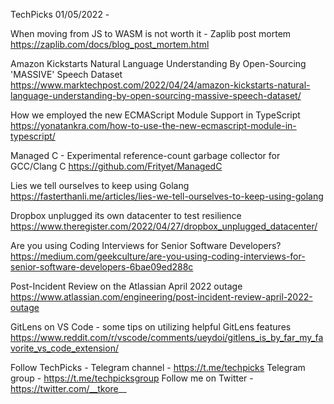 TechPicks 01/05/2022 -

When moving from JS to WASM is not worth it - Zaplib post mortem
https://zaplib.com/docs/blog_post_mortem.html

Amazon Kickstarts Natural Language Understanding By Open-Sourcing 'MASSIVE' Speech Dataset
https://www.marktechpost.com/2022/04/24/amazon-kickstarts-natural-language-understanding-by-open-sourcing-massive-speech-dataset/

How we employed the new ECMAScript Module Support in TypeScript
https://yonatankra.com/how-to-use-the-new-ecmascript-module-in-typescript/

Managed C - Experimental reference-count garbage collector for GCC/Clang C
https://github.com/Frityet/ManagedC

Lies we tell ourselves to keep using Golang
https://fasterthanli.me/articles/lies-we-tell-ourselves-to-keep-using-golang

Dropbox unplugged its own datacenter to test resilience
https://www.theregister.com/2022/04/27/dropbox_unplugged_datacenter/

Are you using Coding Interviews for Senior Software Developers?
https://medium.com/geekculture/are-you-using-coding-interviews-for-senior-software-developers-6bae09ed288c

Post-Incident Review on the Atlassian April 2022 outage
https://www.atlassian.com/engineering/post-incident-review-april-2022-outage

GitLens on VS Code - some tips on utilizing helpful GitLens features
https://www.reddit.com/r/vscode/comments/ueydoi/gitlens_is_by_far_my_favorite_vs_code_extension/

Follow TechPicks -
Telegram channel - https://t.me/techpicks
Telegram group - https://t.me/techpicksgroup
Follow me on Twitter - https://twitter.com/__tkore__